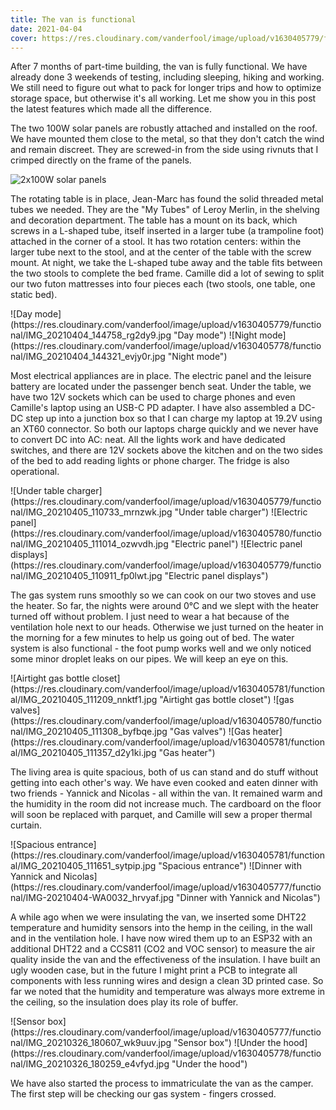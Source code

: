 ```yaml
---
title: The van is functional
date: 2021-04-04
cover: https://res.cloudinary.com/vanderfool/image/upload/v1630405779/functional/IMG_20210320_124433_ysqqg5.jpg
---
```


After 7 months of part-time building, the van is fully functional.
We have already done 3 weekends of testing, including sleeping, hiking and working.
We still need to figure out what to pack for longer trips and how to optimize storage space, but otherwise it's all working.
Let me show you in this post the latest features which made all the difference.

The two 100W solar panels are robustly attached and installed on the roof.
We have mounted them close to the metal, so that they don't catch the wind and remain discreet.
They are screwed-in from the side using rivnuts that I crimped directly on the frame of the panels.

![2x100W solar panels](https://res.cloudinary.com/vanderfool/image/upload/v1630405777/functional/IMG-20210316-WA0008_xahfgb.jpg "2x100W solar panels")

The rotating table is in place, Jean-Marc has found the solid threaded metal tubes we needed.
They are the "My Tubes" of Leroy Merlin, in the shelving and decoration department.
The table has a mount on its back, which screws in a L-shaped tube, itself inserted in a larger tube (a trampoline foot) attached in the corner of a stool.
It has two rotation centers: within the larger tube next to the stool, and at the center of the table with the screw mount.
At night, we take the L-shaped tube away and the table fits between the two stools to complete the bed frame.
Camille did a lot of sewing to split our two futon mattresses into four pieces each (two stools, one table, one static bed).

<div class="row-image">
![Day mode](https://res.cloudinary.com/vanderfool/image/upload/v1630405779/functional/IMG_20210404_144758_rg2dy9.jpg "Day mode")
![Night mode](https://res.cloudinary.com/vanderfool/image/upload/v1630405778/functional/IMG_20210404_144321_evjy0r.jpg "Night mode")
</div>

Most electrical appliances are in place.
The electric panel and the leisure battery are located under the passenger bench seat.
Under the table, we have two 12V sockets which can be used to charge phones and even Camille's laptop using an USB-C PD adapter.
I have also assembled a DC-DC step up into a junction box so that I can charge my laptop at 19.2V using an XT60 connector.
So both our laptops charge quickly and we never have to convert DC into AC: neat.
All the lights work and have dedicated switches, and there are 12V sockets above the kitchen and on the two sides of the bed to add reading lights or phone charger.
The fridge is also operational.


<div class="row-image">
![Under table charger](https://res.cloudinary.com/vanderfool/image/upload/v1630405779/functional/IMG_20210405_110733_mrnzwk.jpg "Under table charger")
![Electric panel](https://res.cloudinary.com/vanderfool/image/upload/v1630405780/functional/IMG_20210405_111014_ozwvdh.jpg "Electric panel")
![Electric panel displays](https://res.cloudinary.com/vanderfool/image/upload/v1630405779/functional/IMG_20210405_110911_fp0lwt.jpg "Electric panel displays")
</div>

The gas system runs smoothly so we can cook on our two stoves and use the heater.
So far, the nights were around 0°C and we slept with the heater turned off without problem.
I just need to wear a hat because of the ventilation hole next to our heads.
Otherwise we just turned on the heater in the morning for a few minutes to help us going out of bed.
The water system is also functional - the foot pump works well and we only noticed some minor droplet leaks on our pipes.
We will keep an eye on this.

<div class="row-image">
![Airtight gas bottle closet](https://res.cloudinary.com/vanderfool/image/upload/v1630405781/functional/IMG_20210405_111209_nnktf1.jpg "Airtight gas bottle closet")
![gas valves](https://res.cloudinary.com/vanderfool/image/upload/v1630405780/functional/IMG_20210405_111308_byfbqe.jpg "Gas valves")
![Gas heater](https://res.cloudinary.com/vanderfool/image/upload/v1630405781/functional/IMG_20210405_111357_d2y1ki.jpg "Gas heater")
</div>

The living area is quite spacious, both of us can stand and do stuff without getting into each other's way.
We have even cooked and eaten dinner with two friends - Yannick and Nicolas - all within the van.
It remained warm and the humidity in the room did not increase much.
The cardboard on the floor will soon be replaced with parquet, and Camille will sew a proper thermal curtain.

<div class="row-image">
![Spacious entrance](https://res.cloudinary.com/vanderfool/image/upload/v1630405781/functional/IMG_20210405_111651_sytpip.jpg "Spacious entrance")
![Dinner with Yannick and Nicolas](https://res.cloudinary.com/vanderfool/image/upload/v1630405777/functional/IMG-20210404-WA0032_hrvyaf.jpg "Dinner with Yannick and Nicolas")
</div>

A while ago when we were insulating the van, we inserted some DHT22 temperature and humidity sensors into the hemp in the ceiling, in the wall and in the ventilation hole.
I have now wired them up to an ESP32 with an additional DHT22 and a CCS811 (CO2 and VOC sensor) to measure the air quality inside the van and the effectiveness of the insulation.
I have built an ugly wooden case, but in the future I might print a PCB to integrate all components with less running wires and design a clean 3D printed case.
So far we noted that the humidity and temperature was always more extreme in the ceiling, so the insulation does play its role of buffer.

<div class="row-image">
![Sensor box](https://res.cloudinary.com/vanderfool/image/upload/v1630405777/functional/IMG_20210326_180607_wk9uuv.jpg "Sensor box")
![Under the hood](https://res.cloudinary.com/vanderfool/image/upload/v1630405778/functional/IMG_20210326_180259_e4vfyd.jpg "Under the hood")
</div>

We have also started the process to immatriculate the van as the camper.
The first step will be checking our gas system - fingers crossed.
